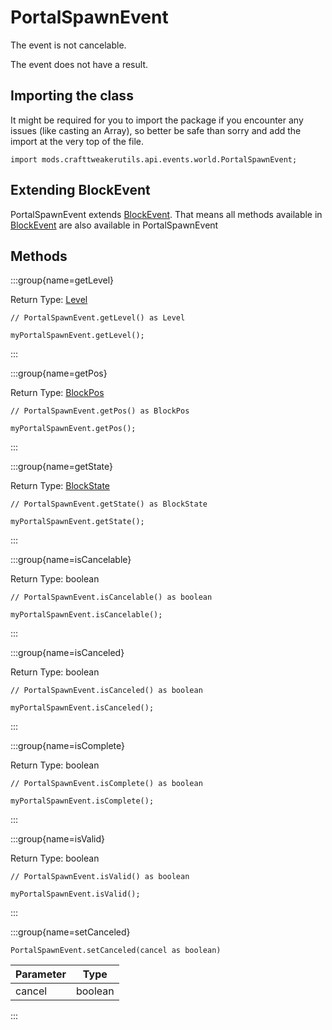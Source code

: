 # PortalSpawnEvent

The event is not cancelable.

The event does not have a result.

## Importing the class

It might be required for you to import the package if you encounter any issues (like casting an Array), so better be safe than sorry and add the import at the very top of the file.
```zenscript
import mods.crafttweakerutils.api.events.world.PortalSpawnEvent;
```


## Extending BlockEvent

PortalSpawnEvent extends [BlockEvent](/forge/api/event/block/BlockEvent). That means all methods available in [BlockEvent](/forge/api/event/block/BlockEvent) are also available in PortalSpawnEvent

## Methods

:::group{name=getLevel}

Return Type: [Level](/vanilla/api/world/Level)

```zenscript
// PortalSpawnEvent.getLevel() as Level

myPortalSpawnEvent.getLevel();
```

:::

:::group{name=getPos}

Return Type: [BlockPos](/vanilla/api/util/math/BlockPos)

```zenscript
// PortalSpawnEvent.getPos() as BlockPos

myPortalSpawnEvent.getPos();
```

:::

:::group{name=getState}

Return Type: [BlockState](/vanilla/api/block/BlockState)

```zenscript
// PortalSpawnEvent.getState() as BlockState

myPortalSpawnEvent.getState();
```

:::

:::group{name=isCancelable}

Return Type: boolean

```zenscript
// PortalSpawnEvent.isCancelable() as boolean

myPortalSpawnEvent.isCancelable();
```

:::

:::group{name=isCanceled}

Return Type: boolean

```zenscript
// PortalSpawnEvent.isCanceled() as boolean

myPortalSpawnEvent.isCanceled();
```

:::

:::group{name=isComplete}

Return Type: boolean

```zenscript
// PortalSpawnEvent.isComplete() as boolean

myPortalSpawnEvent.isComplete();
```

:::

:::group{name=isValid}

Return Type: boolean

```zenscript
// PortalSpawnEvent.isValid() as boolean

myPortalSpawnEvent.isValid();
```

:::

:::group{name=setCanceled}

```zenscript
PortalSpawnEvent.setCanceled(cancel as boolean)
```

| Parameter |  Type   |
|-----------|---------|
| cancel    | boolean |


:::


